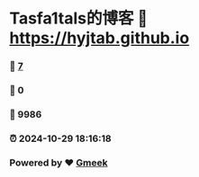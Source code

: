 # Tasfa1tals的博客 :link: https://hyjtab.github.io 
### :page_facing_up: [7](https://hyjtab.github.io/tag.html) 
### :speech_balloon: 0 
### :hibiscus: 9986 
### :alarm_clock: 2024-10-29 18:16:18 
### Powered by :heart: [Gmeek](https://github.com/Meekdai/Gmeek)
